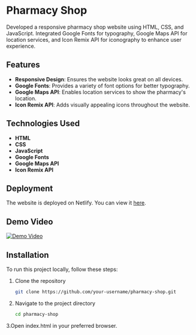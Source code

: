# Pharmacy Shop

Developed a responsive pharmacy shop website using HTML, CSS, and JavaScript. Integrated Google Fonts for typography, Google Maps API for location services, and Icon Remix API for iconography to enhance user experience.

## Features

- **Responsive Design**: Ensures the website looks great on all devices.
- **Google Fonts**: Provides a variety of font options for better typography.
- **Google Maps API**: Enables location services to show the pharmacy's location.
- **Icon Remix API**: Adds visually appealing icons throughout the website.

## Technologies Used

- **HTML**
- **CSS**
- **JavaScript**
- **Google Fonts**
- **Google Maps API**
- **Icon Remix API**

## Deployment

The website is deployed on Netlify. You can view it [here](https://your-netlify-link.com).

## Demo Video

[![Demo Video](https://img.youtube.com/vi/your-video-id/0.jpg)](https://www.youtube.com/watch?v=your-video-id)

## Installation

To run this project locally, follow these steps:

1. Clone the repository
   ```bash
   git clone https://github.com/your-username/pharmacy-shop.git
   
2. Navigate to the project directory
   ```bash
   cd pharmacy-shop
   
3.Open index.html in your preferred browser.
